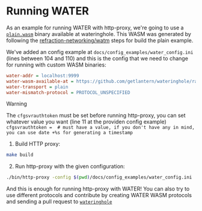 # Running WATER

As an example for running WATER with http-proxy, we're going to use a [`plain.wasm`](https://github.com/getlantern/wateringhole/raw/716a062ffa977fb4004d17827d46bc401265e2ac/protocols/plain/v1.0.0/plain.wasm) binary available at wateringhole. This WASM was generated by following the [refraction-networking/watm](https://github.com/refraction-networking/watm/blob/v0.7.0-beta/tinygo/v1/examples/plain/README.md) steps for build the plain example.

We've added an config example at `docs/config_examples/water_config.ini` (lines between 104 and 110) and this is the config that we need to change for running with custom WASM binaries:
```ini
water-addr = localhost:9999
water-wasm-available-at = https://github.com/getlantern/wateringhole/raw/716a062ffa977fb4004d17827d46bc401265e2ac/protocols/plain/v1.0.0/plain.wasm
water-transport = plain
water-mismatch-protocol = PROTOCOL_UNSPECIFIED
```

> [!WARNING]
> The `cfgsvrauthtoken` must be set before running http-proxy, you can set whatever value you want (line 11 at the providen config example)
> `cfgsvrauthtoken =  # must have a value, if you don't have any in mind, you can use date +%s for generating a timestamp`

1. Build HTTP proxy:
```sh
make build
```
2. Run http-proxy with the given configuration:
```sh
./bin/http-proxy -config $(pwd)/docs/config_examples/water_config.ini
```

And this is enough for running http-proxy with WATER! You can also try to use different protocols and contribute by creating WATER WASM protocols and sending a pull request to [`wateringhole`](https://github.com/getlantern/wateringhole)
